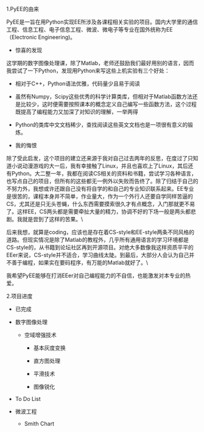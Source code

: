 1.PyEE的由来

PyEE是一旨在用Python实现EE所涉及各课程相关实验的项目。国内大学里的通信工程、信息工程、电子信息工程、微波、微电子等专业在国外统称为EE（Electronic Engineering)。

+ 惊喜的发现

这学期的数字图像处理课，除了Matlab，老师还鼓励我们最好用别的语言，因而我尝试了一下Python，发现用Python来写这些上机实验有三个好处：

* 相对于C++，Python语法优雅，代码量少且易于阅读

* 虽然有Numpy，Scipy这些优秀的科学计算类库，但相对于Matlab函数方法还是比较少，这时便需要按照课本的概念定义自己编写一些函数方法，这个过程既提高了编程能力又加深了对知识的理解，一举两得

* Python的类库中文文档稀少，查找阅读这些英文文档也是一项很有意义的锻炼。

+ 我的悔恨

除了受此启发，这个项目的建立还来源于我对自己过去两年的反思，在度过了只知道小说动漫游戏的大一后，我有幸接触了Linux，并且也喜欢上了Linux，其后还有Python。大二整一年，我都在阅读CS相关的资料和书籍，尝试学习各种语言，也写点自己的项目，但所有的这些都无一例外以失败而告终了。除了归结于自己的不努力外，我想或许还跟自己没有将自学的和自己的专业知识联系起来。EE专业是很苦的，课程本身并不简单，作业量大，作为一个外行人还要自学同样苦逼的CS，尤其还是只无头苍蝇，什么东西需要摸索很久才有点概念，入门那就更不易了。这样EE，CS两头都是需要牵扯大量的精力，协调不好的下场一般是两头都悲剧。我就是尝到了这样的苦果。\\

后来我想，就算是coding，应该也是存在着CS-style和EE-style两条不同风格的道路。但现实情况是除了Matlab的教程外，几乎所有通用语言的学习环境都是CS-style的，从书籍到论坛社区再到开源项目。对绝大多数像我这样资质平平的EEer来说，CS-style并不适合，学习曲线太陡。到最后，大部分人会认为自己并不善于编程，如果实在要码程序，有万能的Matlab就好了。\\

我希望PyEE能够在打消EEer对自己编程能力的不自信，也能激发对本专业的热爱。

2.项目进度

+ 已完成

- 数字图像处理

    - 空域增强技术
        - 基本灰度变换

        - 直方图处理
        
        - 平滑技术
    
        - 图像锐化

+ To Do List    

- 微波工程

    - Smith Chart